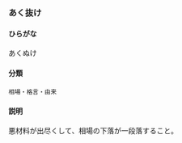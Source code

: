 <div style="display:none;">

## [あ行](securities-terms?id=あ行)

</div>

### あく抜け

#### ひらがな

あくぬけ

#### 分類

`相場・格言・由来`

#### 説明

悪材料が出尽くして、相場の下落が一段落すること。

<div style="display:none;">

## [か行](securities-terms?id=か行)
## [さ行](securities-terms?id=さ行)
## [た行](securities-terms?id=た行)
## [な行](securities-terms?id=な行)
## [は行](securities-terms?id=は行)
## [ま行](securities-terms?id=ま行)
## [や行](securities-terms?id=や行)
## [ら行](securities-terms?id=ら行)
## [わ行](securities-terms?id=わ行)
## [英数字・記号](securities-terms?id=英数字・記号)

</div>

